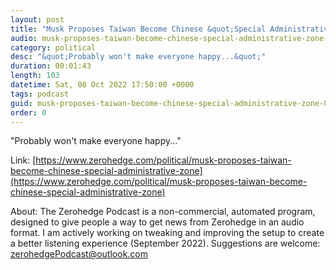 ```yaml
---
layout: post
title: "Musk Proposes Taiwan Become Chinese &quot;Special Administrative Zone&quot;"
audio: musk-proposes-taiwan-become-chinese-special-administrative-zone-0
category: political
desc: "&quot;Probably won't make everyone happy...&quot;"
duration: 00:01:43
length: 103
datetime: Sat, 08 Oct 2022 17:50:00 +0000
tags: podcast
guid: musk-proposes-taiwan-become-chinese-special-administrative-zone-0
order: 0
---
```

&quot;Probably won't make everyone happy...&quot;

Link: [https://www.zerohedge.com/political/musk-proposes-taiwan-become-chinese-special-administrative-zone](https://www.zerohedge.com/political/musk-proposes-taiwan-become-chinese-special-administrative-zone)

About: The Zerohedge Podcast is a non-commercial, automated program, designed to give people a way to get news from Zerohedge in an audio format.  I am actively working on tweaking and improving the setup to create a better listening experience (September 2022).  Suggestions are welcome: [zerohedgePodcast@outlook.com](mailto:zerohedgePodcast@outlook.com)